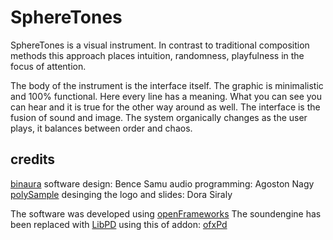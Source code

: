 # SphereTones

SphereTones is a visual instrument. In contrast to traditional composition methods this approach places intuition, randomness, playfulness in the focus of attention.

The body of the instrument is the interface itself. The graphic is minimalistic and 100% functional. Here every line has a meaning. What you can see you can hear and it is true for the other way around as well. The interface is the fusion of sound and image. The system organically changes as the user plays, it balances between order and chaos.

## credits

[binaura](http://www.binaura.net/)
software design: Bence Samu
audio programming: Agoston Nagy [polySample](https://github.com/stc/polySample)
desinging the logo and slides: Dora Siraly

The software was developed using [openFrameworks](http://www.openframeworks.cc/)
The soundengine has been replaced with [LibPD](https://github.com/libpd) using this of addon: [ofxPd](https://github.com/danomatika/ofxPd)
